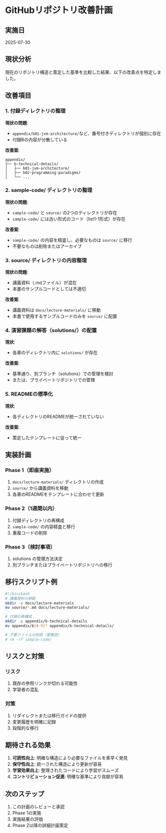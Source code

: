 # GitHubリポジトリ改善計画

## 実施日
2025-07-30

## 現状分析

現在のリポジトリ構造と策定した基準を比較した結果、以下の改善点を特定しました。

## 改善項目

### 1. 付録ディレクトリの整理

**現状の問題**:
- `appendix/b01-jvm-architecture/`など、番号付きディレクトリが個別に存在
- 付録Bの内容が分散している

**改善案**:
```
appendix/
├── b-technical-details/
│   ├── b01-jvm-architecture/
│   ├── b02-programming-paradigms/
│   └── ...
```

### 2. sample-code/ ディレクトリの整理

**現状の問題**:
- `sample-code/` と `source/` の2つのディレクトリが存在
- `sample-code/` には古い形式のコード（list1-1形式）が存在

**改善案**:
- `sample-code/` の内容を精査し、必要なものは `source/` に移行
- 不要なものは削除またはアーカイブ

### 3. source/ ディレクトリの内容整理

**現状の問題**:
- 講義資料（.mdファイル）が混在
- 本書のサンプルコードとしては不適切

**改善案**:
- 講義資料は `docs/lecture-materials/` に移動
- 本書で使用するサンプルコードのみを `source/` に配置

### 4. 演習課題の解答（solutions/）の配置

**現状**:
- 各章のディレクトリ内に `solutions/` が存在

**改善案**:
- 基準通り、別ブランチ（solutions）での管理を検討
- または、プライベートリポジトリでの管理

### 5. READMEの標準化

**現状**:
- 各ディレクトリのREADMEが統一されていない

**改善案**:
- 策定したテンプレートに従って統一

## 実装計画

### Phase 1（即座実施）
1. `docs/lecture-materials/` ディレクトリの作成
2. `source/` から講義資料を移動
3. 各章のREADMEをテンプレートに合わせて更新

### Phase 2（1週間以内）
1. 付録ディレクトリの再構成
2. `sample-code/` の内容精査と移行
3. 重複コードの削除

### Phase 3（検討事項）
1. solutions の管理方法決定
2. 別ブランチまたはプライベートリポジトリへの移行

## 移行スクリプト例

```bash
#!/bin/bash
# 講義資料の移動
mkdir -p docs/lecture-materials
mv source/*.md docs/lecture-materials/

# 付録の再構成
mkdir -p appendix/b-technical-details
mv appendix/b[0-9]* appendix/b-technical-details/

# 不要ファイルの削除（要確認）
# rm -rf sample-code/
```

## リスクと対策

### リスク
1. 既存の参照リンクが切れる可能性
2. 学習者の混乱

### 対策
1. リダイレクトまたは移行ガイドの提供
2. 変更履歴を明確に記録
3. 段階的な移行

## 期待される効果

1. **可読性向上**: 明確な構造により必要なファイルを素早く発見
2. **保守性向上**: 統一された構造により更新が容易
3. **学習効果向上**: 整理されたコードにより学習がスムーズ
4. **コントリビューション促進**: 明確な基準により貢献が容易

## 次のステップ

1. この計画のレビューと承認
2. Phase 1の実施
3. 実施結果の評価
4. Phase 2以降の詳細計画策定